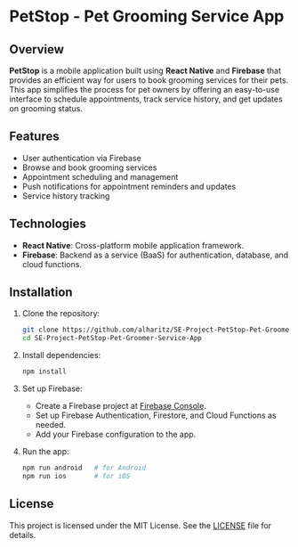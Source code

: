# PetStop - Pet Grooming Service App

## Overview
**PetStop** is a mobile application built using **React Native** and **Firebase** that provides an efficient way for users to book grooming services for their pets. This app simplifies the process for pet owners by offering an easy-to-use interface to schedule appointments, track service history, and get updates on grooming status.

## Features
- User authentication via Firebase
- Browse and book grooming services
- Appointment scheduling and management
- Push notifications for appointment reminders and updates
- Service history tracking

## Technologies
- **React Native**: Cross-platform mobile application framework.
- **Firebase**: Backend as a service (BaaS) for authentication, database, and cloud functions.

## Installation

1. Clone the repository:

   ```bash
   git clone https://github.com/alharitz/SE-Project-PetStop-Pet-Groomer-Service-App.git
   cd SE-Project-PetStop-Pet-Groomer-Service-App
   ```

2. Install dependencies:

   ```bash
   npm install
   ```

3. Set up Firebase:

   - Create a Firebase project at [Firebase Console](https://console.firebase.google.com/).
   - Set up Firebase Authentication, Firestore, and Cloud Functions as needed.
   - Add your Firebase configuration to the app.

4. Run the app:

   ```bash
   npm run android   # for Android
   npm run ios       # for iOS
   ```

## License

This project is licensed under the MIT License. See the [LICENSE](LICENSE) file for details.
